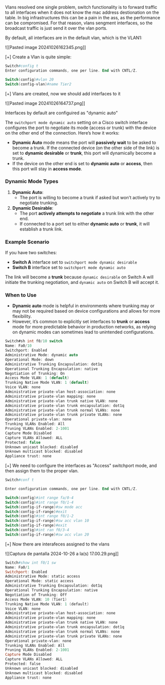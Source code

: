 Vlans resolved one single problem, switch functionality is to forward traffic to all interfaces when it does not know the mac address destionation on the table. In big infrastructures this can be a pain in the ass, as the performance can be compromised. For that reason, vlans sengment interfaces, so the broadcast traffic is just send it over the vlan ports.


By default, all interfaces are in the default vlan, which is the VLAN1:

![[Pasted image 20241026162345.png]]


[+] Create a Vlan is quite simple:

``` powershell
Switch#config t
Enter configuration commands, one per line. End with CNTL/Z.

Switch(config)#vlan 20
Switch(config-vlan)#name Tier2
```

[+] Vlans are created, now we should add interfaces to it

![[Pasted image 20241026164737.png]]


Interfaces by default are configuired as "dynamic auto"

The `switchport mode dynamic auto` setting on a Cisco switch interface configures the port to negotiate its mode (access or trunk) with the device on the other end of the connection. Here’s how it works:

- **Dynamic Auto** mode means the port will **passively wait** to be asked to become a trunk. If the connected device (on the other side of the link) is set to **dynamic desirable** or **trunk**, this port will dynamically become a trunk.
- If the device on the other end is set to **dynamic auto** or **access**, then this port will stay in **access mode**.

### Dynamic Mode Types

1. **Dynamic Auto**:
    - The port is willing to become a trunk if asked but won’t actively try to negotiate trunking.
2. **Dynamic Desirable**:
    - The port **actively attempts to negotiate** a trunk link with the other end.
    - If connected to a port set to either **dynamic auto** or **trunk**, it will establish a trunk link.

### Example Scenario

If you have two switches:

- **Switch A** interface set to `switchport mode dynamic desirable`
- **Switch B** interface set to `switchport mode dynamic auto`

The link will become a **trunk** because `dynamic desirable` on Switch A will initiate the trunking negotiation, and `dynamic auto` on Switch B will accept it.

### When to Use

- **Dynamic auto** mode is helpful in environments where trunking may or may not be required based on device configurations and allows for more flexibility.
- However, it’s common to explicitly set interfaces to **trunk** or **access** mode for more predictable behavior in production networks, as relying on dynamic modes can sometimes lead to unintended configurations.

```c hl:1,info:"Administrative mode",warn:"dynamic auto"
Switch#sh int f0/10 switch
Name: Fa0/10
Switchport: Enabled
Administrative Mode: dynamic auto
Operational Mode: down
Administrative Trunking Encapsulation: dot1q
Operational Trunking Encapsulation: native
Negotiation of Trunking: On
Access Mode VLAN: 1 (default)
Trunking Native Mode VLAN: 1 (default)
Voice VLAN: none
Administrative private-vlan host-association: none
Administrative private-vlan mapping: none
Administrative private-vlan trunk native VLAN: none
Administrative private-vlan trunk encapsulation: dot1q
Administrative private-vlan trunk normal VLANs: none
Administrative private-vlan trunk private VLANs: none
Operational private-vlan: none
Trunking VLANs Enabled: All
Pruning VLANs Enabled: 2-1001
Capture Mode Disabled
Capture VLANs Allowed: ALL
Protected: false
Unknown unicast blocked: disabled
Unknown multicast blocked: disabled
Appliance trust: none
```

[+] We need to configure the interfaces as "Access" switchport mode, and then assign them to the proper vlan.
```powershell
Switch#conf t

Enter configuration commands, one per line. End with CNTL/Z.

Switch(config)#int range fa/0-4
Switch(config)#int range f0/1-4
Switch(config-if-range)#sw mode acc
Switch(config-if-range)#exit
Switch(config)#int range f0/1-2
Switch(config-if-range)#sw acc vlan 10
Switch(config-if-range)#exit
Switch(config)#int ran f0/3-4
Switch(config-if-range)#sw acc vlan 20
```

[+] Now there are interafeces assigned to the vlans

![[Captura de pantalla 2024-10-26 a la(s) 17.00.29.png]]
```powershell hl:"operational mode",warn:"Access Mode VLan:"
Switch#show int f0/1 sw
Name: Fa0/1
Switchport: Enabled
Administrative Mode: static access
Operational Mode: static access
Administrative Trunking Encapsulation: dot1q
Operational Trunking Encapsulation: native
Negotiation of Trunking: Off
Access Mode VLAN: 10 (Tier1)
Trunking Native Mode VLAN: 1 (default)
Voice VLAN: none
Administrative private-vlan host-association: none
Administrative private-vlan mapping: none
Administrative private-vlan trunk native VLAN: none
Administrative private-vlan trunk encapsulation: dot1q
Administrative private-vlan trunk normal VLANs: none
Administrative private-vlan trunk private VLANs: none
Operational private-vlan: none
Trunking VLANs Enabled: All
Pruning VLANs Enabled: 2-1001
Capture Mode Disabled
Capture VLANs Allowed: ALL
Protected: false
Unknown unicast blocked: disabled
Unknown multicast blocked: disabled
Appliance trust: none

```

